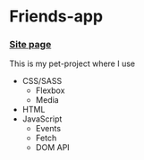 # Friends-app
### [Site page](https://blackbird1009.github.io/Friends-App/)
This is my pet-project where I use 
* CSS/SASS 
  * Flexbox
  * Media
* HTML
* JavaScript 
  * Events
  * Fetch
  * DOM API
